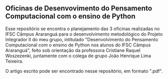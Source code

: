## Oficinas de Desenvovimento do Pensamento Computacional com o ensino de Python

Esse repositório se encontra o planejamento das 3 oficinas realizadas no IFSC Câmpus Araranguá para o desenvolvimento metodológico do Projeto Integrador II do meu grupo, intitulado "Desenvolvimento do Pensamento Computacional com o ensino de Python nos alunos do IFSC Câmpus Araranguá", feito sob orientação da professora Cristiane Raquel Woszezenki, juntamente com o colega de grupo João Henrique Lima Teixeira.

O artigo escrito pode ser encontrado nesse repositório, em formato ".pdf".
